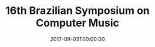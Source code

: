 ---
acronym: SBCM 2017
date: '2017-09-03T00:00:00'
ext_url: http://www.sbc.org.br/sbcm2017/
location: Sao Paulo, Brazil
submission_date: '2017-05-30T00:00:00'
title: 16th Brazilian Symposium on Computer Music
---